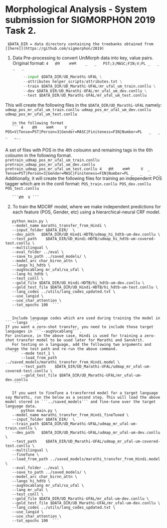 # Morphological Analysis - System submission for SIGMORPHON 2019 Task 2.


``` $DATA_DIR = data directory containing the treebanks obtained from [[here]](https://github.com/sigmorphon/2019)```

1. Data Pre-processing to convert UniMorph data into key, value pairs.
Original format: ```4	होते	असणे	_	_	PST;3;MASC;FIN;V;PL	_	_	_	_```

``` python helper_scripts/pre_process.py
        --input $DATA_DIR/UD_Marathi-UFAL \
        --attributes helper_scripts/attributes.txt \
        --train $DATA_DIR/UD_Marathi-UFAL/mr_ufal_um_train.conllu \
        --dev $DATA_DIR/UD_Marathi-UFAL/mr_ufal_um_dev.conllu \
        --test $DATA_DIR/UD_Marathi-UFAL/mr_ufal_um_test.conllu
```

This will create the following files in the ```$DATA_DIR/UD_Marathi-UFAL``` namely:
    ```udmap_pos_mr_ufal_um_train.conllu
       udmap_pos_mr_ufal_um_dev.conllu
       udmap_pos_mr_ufal_um_test.conllu```

       in the following format
       ``` 4	होते	असणे	 V	_	POS=V|Tense=PST|Person=3|Gender=MASC|Finiteness=FIN|Number=PL	_	_	_	_
        ```
A set of files with POS in the 4th coloumn and remaining tags in the 6th coloumn in the following format.
    ```pretrain_udmap_pos_mr_ufal_um_train.conllu
       pretrain_udmap_pos_mr_ufal_um_dev.conllu
       pretrain_udmap_pos_mr_ufal_um_test.conllu
        4	होते	असणे	 V	_	Tense=PST|Person=3|Gender=MASC|Finiteness=FIN|Number=PL	_	_	_	_```
       Additionally, it will create the following files for training an independent POS tagger which are in the conll format:
       ```
       POS_train.conllu
       POS_dev.conllu
       POS_test.conllu ```
       
       ```होते	V ```


2. To train the MDCRF model, where we make independent predictions for each feature (POS, Gender, etc) using a hierarchical-neural CRF model.
 ``` cd MorphologicalAnalysis/commands 
    python main.py \
    --model_name marathi_transfer_from_Hindi \
    --input_folder $DATA_DIR/  \
    --dev_path   $DATA_DIR/UD_Hindi-HDTB/udmap_hi_hdtb-um-dev.conllu \
    --test_path    $DATA_DIR/UD_Hindi-HDTB/udmap_hi_hdtb-um-covered-test.conllu \
    --multilingual \
    --eval_folder ../eval \
    --save_to_path ../saved_models/ \
    --model_arc char_birnn_attn \
    --langs hi_hdtb \
    --augVocablang mr_ufal/sa_ufal \
    --lang hi_hdtb \
    --test_conll \
    --gold_file $DATA_DIR/UD_Hindi-HDTB/hi_hdtb-um-dev.conllu \
    --gold_test_file $DATA_DIR/UD_Hindi-HDTB/hi_hdtb-um-test.conllu \
    --lang_codes ../utils/lang_codes_updated.txt \
    --use_langid \
    --use_char_attention \
    --tot_epochs 100  ```


    Include language codes which are used during training the model in ```--langs ```. 
If you want a zero-shot transfer, you need to include those target languages in ```--augVocablang```.
For instance, in the above case, Hindi is used for training a zero-shot transfer model to be used later for Marathi and Sanskrit.
    For testing on a language, add the following two arguments and change the test path and re-run the above command.
    ``` --mode test_1 \
        --load_from_path ../saved_models/marathi_transfer_from_Hindi.model \
        --test_path    $DATA_DIR/UD_Marathi-UFAL/udmap_mr_ufal-um-covered-test.conllu \
        --gold_test_file $DATA_DIR/UD_Marathi-UFAL/mr_ufal-um-dev.conllu
     ```

    If you want to fineTune a transferred model for a target language say Marathi, run the below as a second step. This will load the above model stored in ```../saved_models``` and fine-tune over the target language data.
    ``` python main.py \
    --model_name marathi_transfer_from_Hindi_fineTuned \
    --input_folder $DATA_DIR/  \
    --train_path $DATA_DIR/UD_Marathi-UFAL/udmap_mr_ufal-um-train.conllu \
    --dev_path   $DATA_DIR/UD_Marathi-UFAL/udmap_mr_ufal-um-dev.conllu \
    --test_path    $DATA_DIR/UD_Marathi-UFAL/udmap_mr_ufal-um-covered-test.conllu \
    --multilingual \
    --fineTune \
    --load_from_path ../saved_models/marathi_transfer_from_Hindi.model \
    --eval_folder ../eval \
    --save_to_path ../saved_models/ \
    --model_arc char_birnn_attn \
    --langs hi_hdtb \
    --augVocablang mr_ufal/sa_ufal \
    --lang mr_ufal \
    --test_conll \
    --gold_file $DATA_DIR/UD_Marathi-UFAL/mr_ufal-um-dev.conllu \
    --gold_test_file $DATA_DIR/UD_Marathi-UFAL/mr_ufal-um-dev.conllu \
    --lang_codes ../utils/lang_codes_updated.txt \
    --use_langid \
    --use_char_attention \
    --tot_epochs 100  ```

